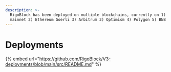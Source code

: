 ```yaml
---
description: >-
  RigoBlock has been deployed on multiple blockchains, currently on 1) Ethereum
  mainnet 2) Ethereum Goerli 3) Arbitrum 3) Optimism 4) Polygon 5) BNB chain
---
```


# Deployments

{% embed url="https://github.com/RigoBlock/V3-deployments/blob/main/src/README.md" %}
